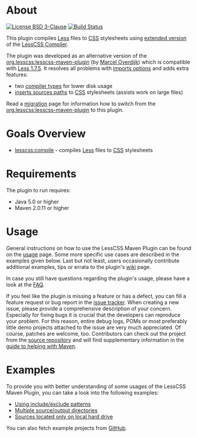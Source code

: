 # About
[![License BSD 3-Clause](https://img.shields.io/badge/license-BSD%203--Clause-blue.svg)](http://lesscss-maven-plugin.projects.gabrys.biz/license.txt)
[![Build Status](https://travis-ci.org/gabrysbiz/lesscss-maven-plugin.svg?branch=master)](https://travis-ci.org/gabrysbiz/lesscss-maven-plugin)

This plugin compiles [Less](http://lesscss.org/) files to [CSS](http://www.w3.org/Style/CSS/) stylesheets using [extended version](http://lesscss-extended-compiler.projects.gabrys.biz/) of the [LessCSS Compiler](http://lesscss-compiler.projects.gabrys.biz/).

The plugin was developed as an alternative version of the [org.lesscss:lesscss-maven-plugin](https://github.com/marceloverdijk/lesscss-maven-plugin) (by [Marcel Overdijk](https://github.com/marceloverdijk)) which is compatible with [Less 1.7.5](https://github.com/less/less.js/releases/tag/v1.7.5). It resolves all problems with [imports options](http://lesscss.org/features/#import-options) and adds extra features:
* two [compiler types](http://lesscss-maven-plugin.projects.gabrys.biz/1.0/compilers-comparison.html) for lower disk usage
* [inserts sources paths](http://lesscss-maven-plugin.projects.gabrys.biz/1.0/compile-mojo.html#addCommentsWithPaths) to [CSS](http://www.w3.org/Style/CSS/) stylesheets (assists work on large files)

Read a [migration](http://lesscss-maven-plugin.projects.gabrys.biz/1.0/migration.html) page for information how to switch from the [org.lesscss:lesscss-maven-plugin](https://github.com/marceloverdijk/lesscss-maven-plugin) to this plugin.

# Goals Overview
* [lesscss:compile](http://lesscss-maven-plugin.projects.gabrys.biz/1.0/compile-mojo.html) - compiles [Less](http://lesscss.org/) files to [CSS](http://www.w3.org/Style/CSS/) stylesheets

# Requirements
The plugin to run requires:
* Java 5.0 or higher
* Maven 2.0.11 or higher

# Usage
General instructions on how to use the LessCSS Maven Plugin can be found on the [usage](http://lesscss-maven-plugin.projects.gabrys.biz/1.0/usage.html) page. Some more specific use cases are described in the examples given below. Last but not least, users occasionally contribute additional examples, tips or errata to the plugin's [wiki](https://github.com/gabrysbiz/lesscss-maven-plugin/wiki) page.

In case you still have questions regarding the plugin's usage, please have a look at the [FAQ](http://lesscss-maven-plugin.projects.gabrys.biz/1.0/faq.html).

If you feel like the plugin is missing a feature or has a defect, you can fill a feature request or bug report in the [issue tracker](http://lesscss-maven-plugin.projects.gabrys.biz/1.0/issue-tracking.html). When creating a new issue, please provide a comprehensive description of your concern. Especially for fixing bugs it is crucial that the developers can reproduce your problem. For this reason, entire debug logs, POMs or most preferably little demo projects attached to the issue are very much appreciated. Of course, patches are welcome, too. Contributors can check out the project from the [source repository](http://lesscss-maven-plugin.projects.gabrys.biz/1.0/source-repository.html) and will find supplementary information in the [guide to helping with Maven](http://maven.apache.org/guides/development/guide-helping.html).

# Examples
To provide you with better understanding of some usages of the LessCSS Maven Plugin, you can take a look into the following examples:
* [Using include/exclude patterns](http://lesscss-maven-plugin.projects.gabrys.biz/1.0/examples/patterns.html)
* [Multiple source/output directories](http://lesscss-maven-plugin.projects.gabrys.biz/1.0/examples/multiple-directories.html)
* [Sources located only on local hard drive](http://lesscss-maven-plugin.projects.gabrys.biz/1.0/examples/local-sources.html)

You can also fetch example projects from [GitHub](https://github.com/gabrysbiz/lesscss-maven-plugin-examples).